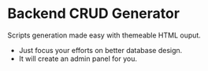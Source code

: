 # Backend CRUD Generator

Scripts generation made easy with themeable HTML ouput.

 * Just focus your efforts on better database design.
 * It will create an admin panel for you.
